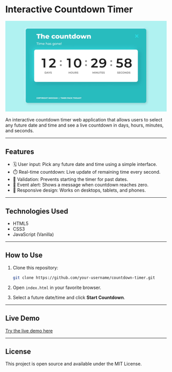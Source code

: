 # Interactive Countdown Timer

![Banner](./banner.png)

An interactive countdown timer web application that allows users to select any future date and time and see a live countdown in days, hours, minutes, and seconds.

---

## Features

- 🗓️ User input: Pick any future date and time using a simple interface.
- ⏱️ Real-time countdown: Live update of remaining time every second.
- 🚨 Validation: Prevents starting the timer for past dates.
- 🎉 Event alert: Shows a message when countdown reaches zero.
- 📱 Responsive design: Works on desktops, tablets, and phones.

---

## Technologies Used

- HTML5
- CSS3
- JavaScript (Vanilla)

---

## How to Use

1. Clone this repository:

   ```bash
   git clone https://github.com/your-username/countdown-timer.git
   ```

2. Open `index.html` in your favorite browser.

3. Select a future date/time and click **Start Countdown**.

---

## Live Demo

[Try the live demo here](https://your-username.github.io/countdown-timer/)

---

## License

This project is open source and available under the MIT License.
